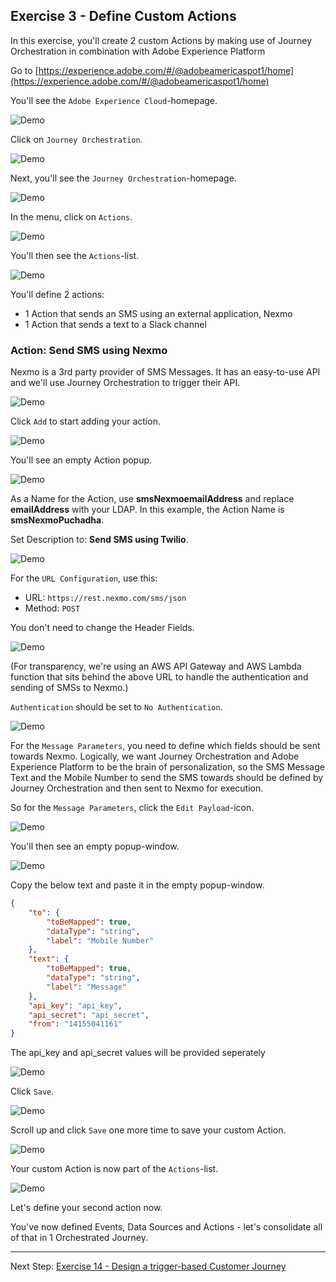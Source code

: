 ## Exercise 3 - Define Custom Actions

In this exercise, you'll create 2 custom Actions by making use of Journey Orchestration in combination with Adobe Experience Platform

Go to [https://experience.adobe.com/#/@adobeamericaspot1/home](https://experience.adobe.com/#/@adobeamericaspot1/home)

You'll see the ``Adobe Experience Cloud``-homepage.

![Demo](./images/aec.png)

Click on ``Journey Orchestration``.
 
![Demo](./images/aecjo.png)

Next, you'll see the ``Journey Orchestration``-homepage.

![Demo](./images/aecjoh.png)

In the menu, click on ``Actions``.

![Demo](./images/menuactions.png)

You'll then see the ``Actions``-list.

![Demo](./images/acthome.png)

You'll define 2 actions:

* 1 Action that sends an SMS using an external application, Nexmo
* 1 Action that sends a text to a Slack channel

### Action: Send SMS using Nexmo

Nexmo is a 3rd party provider of SMS Messages. It has an easy-to-use API and we'll use Journey Orchestration to trigger their API.

![Demo](./images/nexmo.png)

Click ``Add`` to start adding your action.

![Demo](./images/add.png)

You'll see an empty Action popup.

![Demo](./images/emptyact.png)

As a Name for the Action, use **smsNexmoemailAddress** and replace **emailAddress** with your LDAP. In this example, the Action Name is **smsNexmoPuchadha**.

Set Description to: **Send SMS using Twilio**.

![Demo](./images/nexmoname.png)

For the ``URL Configuration``, use this:

* URL: ``https://rest.nexmo.com/sms/json``
* Method: ``POST``

You don't need to change the Header Fields.

![Demo](./images/nexmourl.png)

(For transparency, we're using an AWS API Gateway and AWS Lambda function that sits behind the above URL to handle the authentication and sending of SMSs to Nexmo.)

``Authentication`` should be set to ``No Authentication``.

![Demo](./images/nexmoauth.png)

For the ``Message Parameters``, you need to define which fields should be sent towards Nexmo. Logically, we want Journey Orchestration and Adobe Experience Platform to be the brain of personalization, so the SMS Message Text and the Mobile Number to send the SMS towards should be defined by Journey Orchestration and then sent to Nexmo for execution.

So for the ``Message Parameters``, click the ``Edit Payload``-icon.

![Demo](./images/nexmomsgp.png)

You'll then see an empty popup-window. 

![Demo](./images/nexmomsgpopup.png)

Copy the below text and paste it in the empty popup-window.

```json
{
	"to": {
		"toBeMapped": true,
		"dataType": "string",
		"label": "Mobile Number"
	},
	"text": {
		"toBeMapped": true,
		"dataType": "string",
		"label": "Message"
	},
	"api_key": "api_key",
	"api_secret": "api_secret",
	"from": "14155041161"
}
```

The api_key and api_secret values will be provided seperately


![Demo](./images/nexmomsgpopup1.png)

Click ``Save``.

![Demo](./images/nexmomsgpopup2.png)

Scroll up and click ``Save`` one more time to save your custom Action.

![Demo](./images/nexmomsgpopup3.png)

Your custom Action is now part of the ``Actions``-list.

![Demo](./images/nexmodone.png)

Let's define your second action now.


You've now defined Events, Data Sources and Actions - let's consolidate all of that in 1 Orchestrated Journey.

---

Next Step: [Exercise 14 - Design a trigger-based Customer Journey](./Exercise4-Journey.md)

